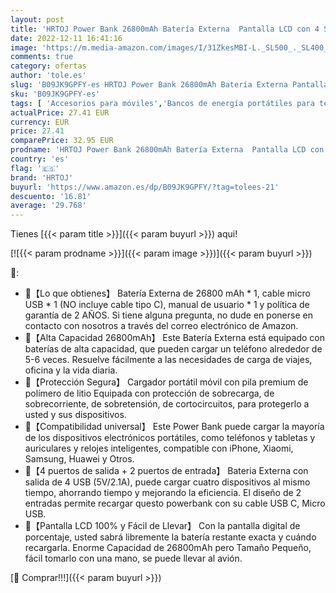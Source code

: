 ```yaml
---
layout: post
title: 'HRTOJ Power Bank 26800mAh Batería Externa  Pantalla LCD con 4 Salida y 2 Entrada Cargador Portátil Móvil  USB C Cargar Bateria Portatil Compatible con iPhone Xiaomi iPad Tabletas y más [2022 Versión]'
date: 2022-12-11 16:41:16
image: 'https://m.media-amazon.com/images/I/31ZkesMBI-L._SL500_._SL400_.jpg'
comments: true
category: ofertas
author: 'tole.es'
slug: 'B09JK9GPFY-es HRTOJ Power Bank 26800mAh Batería Externa Pantalla LCD con...'
sku: 'B09JK9GPFY-es'
tags: [ 'Accesorios para móviles','Bancos de energía portátiles para teléfonos móviles','Cargadores para móviles','Comunicación móvil y accesorios','Electrónica','hrtoj','ipad','iphone','🇪🇸', ]
actualPrice: 27.41 EUR
currency: EUR
price: 27.41
comparePrice: 32.95 EUR
prodname: 'HRTOJ Power Bank 26800mAh Batería Externa  Pantalla LCD con 4 Salida y 2 Entrada Cargador Portátil Móvil  USB C Cargar Bateria Portatil Compatible con iPhone Xiaomi iPad Tabletas y más [2022 Versión]'
country: 'es'
flag: '🇪🇸'
brand: 'HRTOJ'
buyurl: 'https://www.amazon.es/dp/B09JK9GPFY/?tag=tolees-21'
descuento: '16.81'
average: '29.768'
---
```


Tienes [{{< param title >}}]({{< param buyurl >}}) aqui!

[![{{< param prodname >}}]({{< param image >}})]({{< param buyurl >}})

🔎:

- 🔋【Lo que obtienes】 Batería Externa de 26800 mAh * 1, cable micro USB * 1 (NO incluye cable tipo C), manual de usuario * 1 y política de garantía de 2 AÑOS. Si tiene alguna pregunta, no dude en ponerse en contacto con nosotros a través del correo electrónico de Amazon.
- 🔋【Alta Capacidad 26800mAh】 Este Batería Externa está equipado con baterías de alta capacidad, que pueden cargar un teléfono alrededor de 5-6 veces. Resuelve fácilmente a las necesidades de carga de viajes, oficina y la vida diaria.
- 🔋【Protección Segura】 Cargador portátil móvil con pila premium de polímero de litio Equipada con protección de sobrecarga, de sobrecorriente, de sobretensión, de cortocircuitos, para protegerlo a usted y sus dispositivos.
- 🔋【Compatibilidad universal】 Este Power Bank puede cargar la mayoría de los dispositivos electrónicos portátiles, como teléfonos y tabletas y auriculares y relojes inteligentes, compatible con iPhone, Xiaomi, Samsung, Huawei y Otros.
- 🔋【4 puertos de salida + 2 puertos de entrada】 Bateria Externa con salida de 4 USB (5V/2.1A), puede cargar cuatro dispositivos al mismo tiempo, ahorrando tiempo y mejorando la eficiencia. El diseño de 2 entradas permite recargar questo powerbank con su cable USB C, Micro USB.
- 🔋【Pantalla LCD 100% y Fácil de Llevar】 Con la pantalla digital de porcentaje, usted sabrá libremente la batería restante exacta y cuándo recargarla. Enorme Capacidad de 26800mAh pero Tamaño Pequeño, fácil tomarlo con una mano, se puede llevar al avión.

[🛒 Comprar!!!]({{< param buyurl >}})
